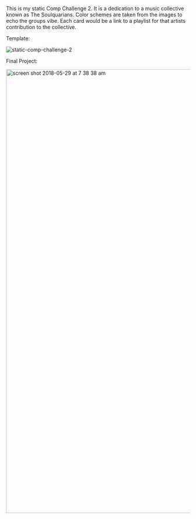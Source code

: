 This is my static Comp Challenge 2. It is a dedication to a music collective known as The Soulquarians.  Color schemes are taken from the images to echo the groups vibe.  Each card would be a link to a playlist for that artists contribution to the collective. 

Template:

![static-comp-challenge-2](https://user-images.githubusercontent.com/25713264/40662398-79c1b73e-6313-11e8-83e2-eff48f1dabd9.jpg)

Final Project:

<img width="1215" alt="screen shot 2018-05-29 at 7 38 38 am" src="https://user-images.githubusercontent.com/25713264/40662373-65f13f40-6313-11e8-8fb2-d0ca917da5f9.png">
